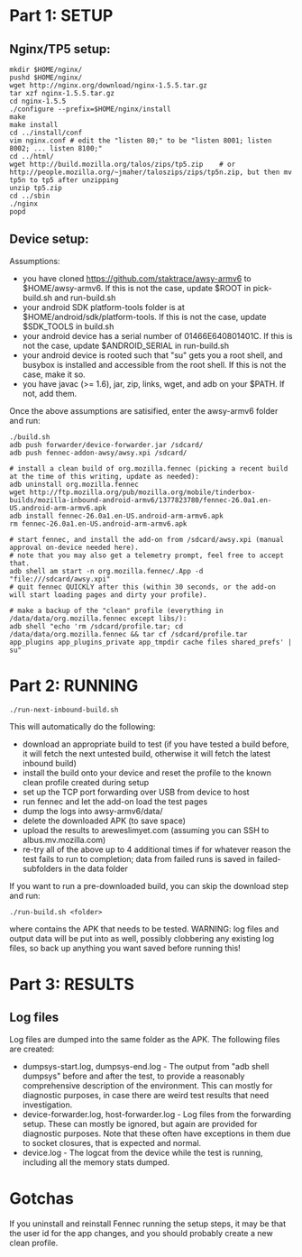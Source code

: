 Part 1: SETUP
=============

Nginx/TP5 setup:
----------------

    mkdir $HOME/nginx/
    pushd $HOME/nginx/
    wget http://nginx.org/download/nginx-1.5.5.tar.gz
    tar xzf nginx-1.5.5.tar.gz
    cd nginx-1.5.5
    ./configure --prefix=$HOME/nginx/install
    make
    make install
    cd ../install/conf
    vim nginx.conf # edit the "listen 80;" to be "listen 8001; listen 8002; ... listen 8100;"
    cd ../html/
    wget http://build.mozilla.org/talos/zips/tp5.zip    # or http://people.mozilla.org/~jmaher/taloszips/zips/tp5n.zip, but then mv tp5n to tp5 after unzipping
    unzip tp5.zip
    cd ../sbin
    ./nginx
    popd

Device setup:
-------------

Assumptions:
* you have cloned https://github.com/staktrace/awsy-armv6 to $HOME/awsy-armv6. If this is not the case, update $ROOT in pick-build.sh and run-build.sh
* your android SDK platform-tools folder is at $HOME/android/sdk/platform-tools. If this is not the case, update $SDK_TOOLS in build.sh
* your android device has a serial number of 01466E640801401C. If this is not the case, update $ANDROID_SERIAL in run-build.sh
* your android device is rooted such that "su" gets you a root shell, and busybox is installed and accessible from the root shell. If this is not the case, make it so.
* you have javac (>= 1.6), jar, zip, links, wget, and adb on your $PATH. If not, add them.

Once the above assumptions are satisified, enter the awsy-armv6 folder and run:

    ./build.sh
    adb push forwarder/device-forwarder.jar /sdcard/
    adb push fennec-addon-awsy/awsy.xpi /sdcard/
    
    # install a clean build of org.mozilla.fennec (picking a recent build at the time of this writing, update as needed):
    adb uninstall org.mozilla.fennec
    wget http://ftp.mozilla.org/pub/mozilla.org/mobile/tinderbox-builds/mozilla-inbound-android-armv6/1377823780/fennec-26.0a1.en-US.android-arm-armv6.apk
    adb install fennec-26.0a1.en-US.android-arm-armv6.apk
    rm fennec-26.0a1.en-US.android-arm-armv6.apk

    # start fennec, and install the add-on from /sdcard/awsy.xpi (manual approval on-device needed here).
    # note that you may also get a telemetry prompt, feel free to accept that.
    adb shell am start -n org.mozilla.fennec/.App -d "file:///sdcard/awsy.xpi"
    # quit fennec QUICKLY after this (within 30 seconds, or the add-on will start loading pages and dirty your profile).

    # make a backup of the "clean" profile (everything in /data/data/org.mozilla.fennec except libs/):
    adb shell "echo 'rm /sdcard/profile.tar; cd /data/data/org.mozilla.fennec && tar cf /sdcard/profile.tar app_plugins app_plugins_private app_tmpdir cache files shared_prefs' | su"

Part 2: RUNNING
===============

    ./run-next-inbound-build.sh

This will automatically do the following:
* download an appropriate build to test (if you have tested a build before, it will fetch the next untested build, otherwise it will fetch the latest inbound build)
* install the build onto your device and reset the profile to the known clean profile created during setup
* set up the TCP port forwarding over USB from device to host
* run fennec and let the add-on load the test pages
* dump the logs into awsy-armv6/data/<buildid>
* delete the downloaded APK (to save space)
* upload the results to areweslimyet.com (assuming you can SSH to albus.mv.mozilla.com)
* re-try all of the above up to 4 additional times if for whatever reason the test fails to run to completion; data from failed runs is saved in failed-<n> subfolders in the data folder

If you want to run a pre-downloaded build, you can skip the download step and run:

    ./run-build.sh <folder>

where <folder> contains the APK that needs to be tested.
WARNING: log files and output data will be put into <folder> as well, possibly clobbering any existing log files, so back up anything you want saved before running this!

Part 3: RESULTS
===============

Log files
---------

Log files are dumped into the same folder as the APK. The following files are created:
* dumpsys-start.log, dumpsys-end.log - The output from "adb shell dumpsys" before and after the test, to provide a reasonably comprehensive description of the environment. This can mostly for diagnostic purposes, in case there are weird test results that need investigation.
* device-forwarder.log, host-forwarder.log - Log files from the forwarding setup. These can mostly be ignored, but again are provided for diagnostic purposes. Note that these often have exceptions in them due to socket closures, that is expected and normal.
* device.log - The logcat from the device while the test is running, including all the memory stats dumped.

Gotchas
=======

If you uninstall and reinstall Fennec running the setup steps, it may be that the user id for the app changes, and you should probably create a new clean profile.
